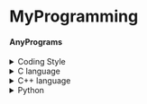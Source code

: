 # MyProgramming
#### AnyPrograms

<details>
  <summary> Coding Style </summary>
  
  * Python
  
</details>  

<details>
  <summary> C language </summary>
  Target dir:  [C](https://github.com/Sapphire0912/MyProgramming/tree/master/C)  
  
</details>

<details>
  <summary> C++ language </summary>
  Target dir: [C++](https://github.com/Sapphire0912/MyProgramming/tree/master/C%2B%2B)  
  
</details>

<details>
  <summary> Python </summary>
  Target dir:  [Python_Practice](https://github.com/Sapphire0912/MyProgramming/tree/master/Python/Practice)  
               [Python_Project](https://github.com/Sapphire0912/MyProgramming/tree/master/Python/Project)  
  
</details>

